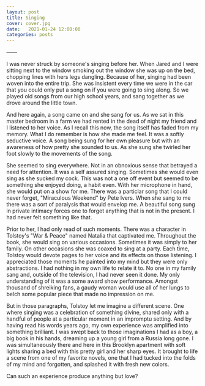 ```yaml
---
layout: post
title: Singing
cover: cover.jpg
date:   2021-01-24 12:00:00
categories: posts
---
```


——

I was never struck by someone's singing before her. When Jared and I were sitting next to the window smoking out the window she was up on the bed, chopping lines with hers legs dangling. Because of her, singing had been woven into the entire trip. She was insistent every time we were in the car that you could only put a song on if you were going to sing along. So we played old songs from our high school years, and sang together as we drove around the little town.

And here again, a song came on and she sang for us. As we sat in this master bedroom in a farm we had rented in the dead of night my friend and I listened to her voice. As I recall this now, the song itself has faded from my memory. What I do remember is how she made me feel. It was a softly seductive voice. A song being sung for her own pleasure but with an awareness of how pretty she sounded to us. As she sung she twirled her foot slowly to the movements of the song.

She seemed to sing everywhere. Not in an obnoxious sense that betrayed a need for attention. It was a self assured singing. Sometimes she would even sing as she sucked my cock. This was not a one off event but seemed to be something she enjoyed doing, a habit even. With her microphone in hand, she would put on a show for me. There was a particlar song that I could never forget, "Miraculous Weekend" by Pete Ivers. When she sang to me there was a sort of paralysis that would envelop me. A beautiful song sung in private intimacy forces one to forget anything that is not in the present. I had never felt something like that.

Prior to her, I had only read of such moments. There was a character in Tolstoy's "War & Peace" named Natalia that captivated me. Throughout the book, she would sing on various occasions. Sometimes it was simply to her family. On other occasions she was coaxed to sing at a party. Each time, Tolstoy would devote pages to her voice and its effects on those listening. I appreciated those moments he painted into my mind but they were only abstractions. I had nothing in my own life to relate it to. No one in my family sang and, outside of the television, I had never seen it done. My only understanding of it was a some award show performance. Amongst thousand of shreiking fans, a gaudy woman would use all of her lungs to belch some popular piece that made no impression on me.

But in those paragraphs, Tolstoy let me imagine a different scene. One where singing was a celebration of something divine, shared only with a handful of people at a particular moment in an impromptu setting. And by having read his words years ago, my own experience was amplified into something brilliant. I was swept back to those imaginations I had as a boy, a big book in his hands, dreaming up a young girl from a Russia long gone. I was simultaneously there and here in this Brooklyn apartment with soft lights sharing a bed with this pretty girl and her sharp eyes. It brought to life a scene from one of my favorite novels, one that I had tucked into the folds of my mind and forgotten, and splashed it with fresh new colors.

Can such an experience produce anything but love?
